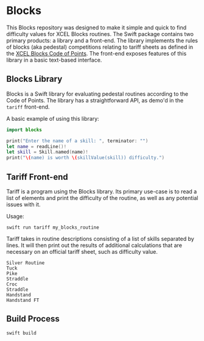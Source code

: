 
# Blocks

This Blocks repository was designed to make it simple and quick to find difficulty values for XCEL Blocks routines. The Swift package contains two primary products: a library and a front-end. The library implements the rules of blocks (aka pedestal) competitions relating to tariff sheets as defined in the [XCEL Blocks Code of Points](https://static.usagym.org/PDFs/Acro/blocks/cop_110623.pdf). The front-end exposes features of this library in a basic text-based interface.

## Blocks Library

Blocks is a Swift library for evaluating pedestal routines according to the Code of Points. The library has a straightforward API, as demo'd in the `tariff` front-end.

A basic example of using this library:

```swift
import blocks

print("Enter the name of a skill: ", terminator: "")
let name = readLine()!
let skill = Skill.named(name)!
print("\(name) is worth \(skillValue(skill)) difficulty.")
```

## Tariff Front-end

Tariff is a program using the Blocks library. Its primary use-case is to read a list of elements and print the difficulty of the routine, as well as any potential issues with it.

Usage:
```
swift run tariff my_blocks_routine
```

Tariff takes in routine descriptions consisting of a list of skills separated by lines. It will then print out the results of additional calculations that are necessary on an official tariff sheet, such as difficulty value.
```
Silver Routine
Tuck
Pike
Straddle
Croc
Straddle
Handstand
Handstand FT
```

## Build Process

```
swift build
```

